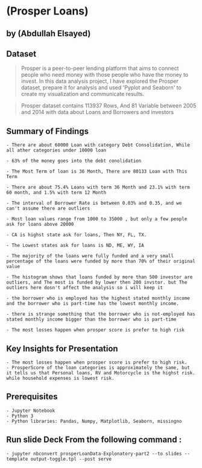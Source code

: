 # (Prosper Loans)
## by (Abdullah Elsayed)


## Dataset

> Prosper is a peer-to-peer lending platform that aims to connect people who need money with those people who have the money to invest. In this data analysis project, I have explored the Prosper dataset, prepare it for analysis and used 'Pyplot and Seaborn' to create my visualization and communicate results.

> Prosper dataset contains 113937 Rows, And 81 Variable between 2005 and 2014 with data about Loans and Borrowers and investors
 


## Summary of Findings

    - There are about 60000 Loan with category Debt Consolidation, While all ather categories under 10000 loan

    - 63% of the money goes into the debt conolidation
    
    - The Most Term of loan is 36 Month, There are 80133 Loan with This Term
    
    - There are about 75.4% Loans with term 36 Month and 23.1% with term 60 month, and 1.5% with term 12 Month
    
    - The interval of Borrower Rate is between 0.03% and 0.35, and we can't assume there are outliers
    
    - Most loan values range from 1000 to 35000 , but only a few people ask for loans above 20000
    
    - CA is highst state ask for loans, Then NY, FL, TX.
    
    - The Lowest states ask for loans is ND, ME, WY, IA
    
    - The majority of the loans were fully funded and a very small percentage of the loans were funded by more than 70% of their original value
    
    - The histogram shows that loans funded by more than 500 investor are outliers, and The most is funded by lower then 200 invstor. but The outliers here dosn't affect the analysis so i will keep it
    
    - the borrower who is employed has the highest stated monthly income and the borrower who is part-time has the lowest monthly income.
    
    - there is strange something that the borrower who is not-employed has stated monthly income bigger than the borrower who is part-time 
    
    - The most losses happen when prosper score is prefer to high risk

## Key Insights for Presentation

	- The most losses happen when prosper score is prefer to high risk.
	- ProsperScore of the loan categories is approximately the same, but it tells us that Personal loans, RV and Motorcycle is the highst risk. while household expenses is lowest risk.

## Prerequisites
	- Jupyter Notebook
	- Python 3
	- Python libraries: Pandas, Numpy, Matplotlib, Seaborn, missingno

## Run slide Deck From the following command : 
	- jupyter nbconvert prosperLoanData-Explonatory-part2 --to slides --template output-toggle.tpl --post serve




